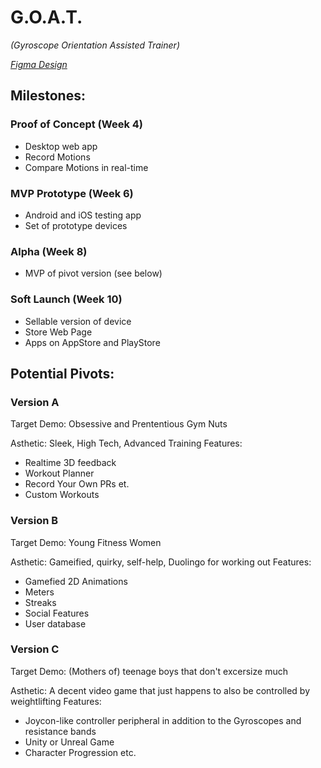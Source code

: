 # G.O.A.T. 
*(Gyroscope Orientation Assisted Trainer)*

*[Figma Design](https://www.markdownguide.org](https://www.figma.com/file/cy31POaSQoa6J9t4WKOvf6/Goat?type=design&node-id=0-1&mode=design&t=Iuh3tgumzRn0X1kU-0))*

## Milestones:
### Proof of Concept (Week 4)
  - Desktop web app
  - Record Motions
  - Compare Motions in real-time
### MVP Prototype (Week 6)
  - Android and iOS testing app
  - Set of prototype devices
### Alpha (Week 8)
  - MVP of pivot version (see below)
### Soft Launch (Week 10)
  - Sellable version of device
  - Store Web Page
  - Apps on AppStore and PlayStore

## Potential Pivots:
### Version A
Target Demo: Obsessive and Prententious Gym Nuts

Asthetic: Sleek, High Tech, Advanced Training 
Features:
- Realtime 3D feedback
- Workout Planner
- Record Your Own PRs et.
- Custom Workouts
### Version B
Target Demo: Young Fitness Women

Asthetic: Gameified, quirky, self-help, Duolingo for working out
Features:
- Gamefied 2D Animations
- Meters
- Streaks
- Social Features
- User database
### Version C
Target Demo: (Mothers of) teenage boys that don't excersize much

Asthetic: A decent video game that just happens to also be controlled by weightlifting
Features:
- Joycon-like controller peripheral in addition to the Gyroscopes and resistance bands
- Unity or Unreal Game
- Character Progression etc.
